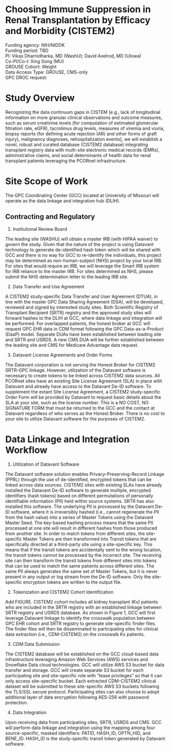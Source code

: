 # Choosing Immune Suppression in Renal Transplantation by Efficacy and Morbidity (CISTEM2) 

Funding agency: NIH/NIDDK <br/>
Funding period: TBD <br/>
PI: Vikas Dharnidharka, MD (WashU); David Axelrod, MD (UIowa) <br/>
Co-PI/Co-I: Xing Song (MU) <br/>
GROUSE Cohort: Weight <br/>
Data Access Type: GROUSE, CMS-only <br/>
GPC DROC request:  <br/>

# Study Overview 

Recognizing the data continuum gaps in CISTEM [e.g., lack of longitudinal information on more granular clinical observations and outcome measures, such as serum creatinine levels (for computation of estimated glomerular filtration rate, eGFR), tacrolimus drug levels, measures of viremia and viuria, biopsy reports (for defining acute rejection (AR) and other forms of graft injury), malignancy diagnoses, rehospitalization events], we will establish a novel, robust and curated database (CISTEM2 database) integrating transplant registry data with multi-site electronic medical records (EMRs), administrative claims, and social determinants of health data for renal transplant patients leveraging the PCORnet infrastructure.  

# Site Scope of Work 

The GPC Coordinating Center (GCC) located at University of Missouri will operate as the data linkage and integration hub (DLIH).   

## Contracting and Regulatory 

1) Institutional Review Board 

The leading site (WASHU) will obtain a master IRB (with HIPAA waiver) to govern the study. Given that the nature of the project is using Datavant technology to generate de-identified hash token which will be shared with GCC and there is no way for GCC to re-identify the individuals, this project may be determined as non-human-subject (NHS) project by your local IRB. For sites that would require an IRB, we will leverage the Smart IRB system for IRB reliance to the master IRB. For sites determined as NHS, please submit the NHS determination letter to the leading IRB site. 

2) Data Transfer and Use Agreement 

A CISTEM2 study-specific Data Transfer and User Agreement (DTUA), in line with the master GPC Data Sharing Agreement (DSA), will be developed, reviewed and signed by interested study sites. Both Scientific Registry of Transplant Recipient (SRTR) registry and the approved study sites will forward hashes to the DLIH at GCC, where data linkage and integration will be performed. For overlapped patients, the honest broker at GCC will request GPC EHR data in CDM format following the GPC Data-as-a-Product (DaaP) model. Separate DUAs have been established between leading site and SRTR and USRDS. A new CMS DUA will be further established between the leading site and CMS for Medicare Advantage data request.    

3) Datavant License Agreements and Order Forms 

The Datavant corporation is not serving the Honest Broker for CISTEM2 SRTR-GPC linkage. However, utilization of the Datavant software is necessary to create tokens to be linked across CISTEM2 data sources. All PCORnet sites have an existing Site License Agreement (SLA) in place with Datavant and already have access to the Datavant De-ID software. To supplement the extant Site License Agreement, a CISTEM2 study-specific Order Form will be provided by Datavant to request basic details about the SLA at your site, such as the license number. This is a NO COST, NO SIGNATURE FORM that must be returned to the GCC and the contact at Datavant regardless of who serves as the Honest Broker. There is no cost to your site to utilize Datavant software for the purposes of CISTEM2. 

# Data Linkage and Integration Workflow  

1) Utilization of Datavant Software 

The Datavant software solution enables Privacy-Preserving-Record Linkage (PPRL) through the use of de-identified, encrypted tokens that can be linked across data sources. CISTEM2 sites with existing SLAs have already installed the Datavant De-ID software to generate multiple, encrypted identifiers (hash tokens) based on different permutations of personally identifiable information (PII) held within source systems. SRTR has also installed this software. The underlying PII is processed by the Datavant De-ID software, where it is irreversibly hashed (i.e., cannot regenerate the PII from the hash value) into a series of Master Tokens using the Datavant Master Seed. The key-based hashing process means that the same PII processed at one site will result in different hashes from those produced from another site. In order to match tokens from different sites, the site-specific Master Tokens are then transformed into Transit tokens that are specifically directed at a third-party site using a site-specific key. This means that if the transit tokens are accidentally sent to the wrong location, the transit tokens cannot be processed by the incorrect site. The receiving site can then transform the transit tokens from different sites into tokens that can be used to match the same patients across different sites. The same PII always generates the same set of Master Tokens, but it is never present in any output or log stream from the De-ID software. Only the site-specific encryption tokens are written to the output file. 

2) Tokenization and CISTEM2 Cohort Identification

Add FIGURE. CISTEM2 cohort includes all kidney transplant (Kx) patients who are included in the SRTR registry with an established linkage between SRTR registry and USRDS database. As shown in Figure 1, GCC will first leverage Datavant linkage to identify the crosswalk population between GPC EHR cohort and SRTR registry to generate site-specific finder files. The finder files will then be disseminated to participating sites for clinical data extraction (i.e., CDM-CISTEM2) on the crosswalk Kx patients.  

3) CDM Data Submission 

The CISTEM2 database will be established on the GCC cloud-based data infrastructure leveraging Amazon Web Services (AWS) services and Snowflake Data cloud technologies. GCC will utilize AWS S3 bucket for data transfer and storage. GCC will create separate S3 bucket for each participating site and site-specific role with “lease privileges” so that it can only access site-specific bucket. Each extracted CDM-CISTEM2 clinical dataset will be submitted to these site-specific AWS S3 buckets following the TLS/SSL secure protocol. Participating sites can also choose to adopt additional layer of data encryption following AES-256 with password protection.    

4) Data Integration  

Upon receiving data from participating sites, SRTR, USRDS and CMS. GCC will perform data linkage and integration using the mapping among four source-specific, masked identifiers: PATID, HASH_ID, OPTN_HID, and BENE_ID.  HASH_ID is the study-specific transit token generated by Datavant software.   
